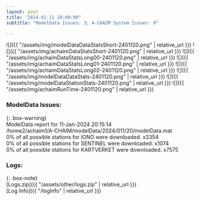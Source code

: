 ```yaml
---
layout: post
title: "2024-01-11 20:00:00"
subtitle: "ModelData Issues: 3; A-CHAIM System Issues: 0"

---
```


![]({{ "/assets/img/modelDataDataStatsShort-2401120.png" | relative_url }})
![]({{ "/assets/img/achaimDataStatsShort-2401120.png" | relative_url }})
![]({{ "/assets/img/achaimDataStatsLong00-2401120.png" | relative_url }})
![]({{ "/assets/img/achaimDataStatsLong01-2401120.png" | relative_url }})
![]({{ "/assets/img/achaimDataStatsLong02-2401120.png" | relative_url }})
![]({{ "/assets/img/modelDataDataStats-2401120.png" | relative_url }})
![]({{ "/assets/img/modelDataStationStats-2401120.png" | relative_url }})
![]({{ "/assets/img/achaimRunTime-2401120.png" | relative_url }})


### ModelData Issues:  
  
{: .box-warning}  
 ModelData report for 11-Jan-2024 20:15:14   
 /home2/achaim1/A-CHAIM/modelData/2024/011/20/modelData.mat   
 0% of all possible stations for IONO were downloaded. x3354   
 0% of all possible stations for SENTINEL were downloaded. x1074   
 0% of all possible stations for KARTVERKET were downloaded. x7575   
  


### Logs:  
  
{: .box-note}  
[Logs.zip]({{ "/assets/other/logs.zip" | relative_url }})  
[Log Info]({{ "/logInfo" | relative_url }})  
